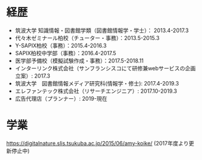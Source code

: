 # 経歴
- 筑波大学 知識情報・図書館学類（図書館情報学・学士）： 2013.4-2017.3
- 代々木ゼミナール柏校（チューター・事務）：2013.5-2015.3
- Y-SAPIX柏校（事務）：2015.4-2016.3
- SAPIX柏校中学部（事務）：2016.4-2017.5
- 医学部予備校（模擬試験作成・事務）：2017.5-2018.11
- インターリンク株式会社（サンフランシスコにて研修兼webサービスの企画立案）: 2017.3
- 筑波大学　図書館情報メディア研究科(情報学・修士): 2017.4-2019.3
- エレファンテック株式会社（リサーチエンジニア）: 2017.10-2019.3
- 広告代理店（プランナー）: 2019-現在

# 学業
https://digitalnature.slis.tsukuba.ac.jp/2015/06/amy-koike/ (2017年度より更新停止中)
